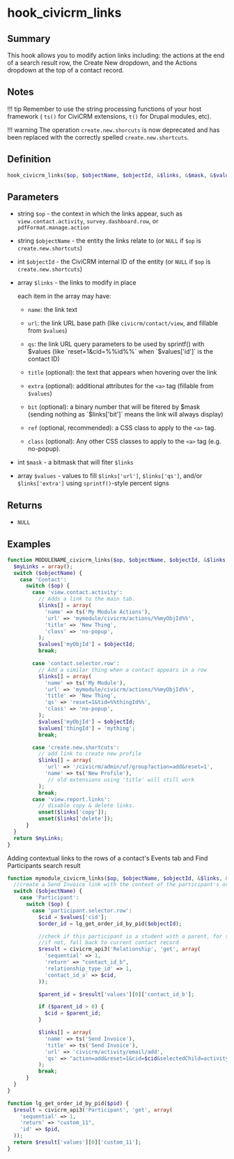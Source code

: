 # hook_civicrm_links

## Summary

This hook allows you to modify action links including:
the actions at the end of a search result row, the Create New
dropdown, and the Actions dropdown at the top of a contact record.


## Notes

!!! tip
    Remember to use the string processing functions of your host framework ( `ts()` for CiviCRM extensions, `t()` for Drupal modules, etc).

!!! warning
    The operation `create.new.shorcuts` is now deprecated and has been replaced with the correctly spelled `create.new.shortcuts`.


## Definition

```php
hook_civicrm_links($op, $objectName, $objectId, &$links, &$mask, &$values)
```

##  Parameters

-   string `$op` - the context in which the links appear, such as
    `view.contact.activity`, `survey.dashboard.row`, or
    `pdfFormat.manage.action`

-   string `$objectName` - the entity the links relate to (or `NULL` if `$op` is
    `create.new.shortcuts`)

-   int `$objectId` - the CiviCRM internal ID of the entity (or `NULL` if `$op`
    is `create.new.shortcuts`)

-   array `$links` - the links to modify in place

    each item in the array may have:

    -   `name`: the link text

    -   `url`: the link URL base path (like `civicrm/contact/view`, and
        fillable from `$values`)

    -   `qs`: the link URL query parameters to be used by sprintf() with
        $values (like `reset=1&cid=%%id%%` when `$values['id']` is the
        contact ID)

    -   `title` (optional): the text that appears when hovering over the
        link

    -   `extra` (optional): additional attributes for the `<a>` tag
        (fillable from `$values`)

    -   `bit` (optional): a binary number that will be fitered by $mask
        (sending nothing as `$links['bit']` means the link will always
        display)

    -   `ref` (optional, recommended): a CSS class to apply to the `<a>`
        tag.

    -   `class` (optional): Any other CSS classes to apply to the `<a>`
        tag (e.g. no-popup).

-   int `$mask` - a bitmask that will fiter `$links`

-   array `$values` - values to fill `$links['url']`, `$links['qs']`, and/or
    `$links['extra']` using `sprintf()`-style percent signs

## Returns

-   `NULL`

## Examples

```php
function MODULENAME_civicrm_links($op, $objectName, $objectId, &$links, &$mask, &$values) {
  $myLinks = array();
  switch ($objectName) {
    case 'Contact':
      switch ($op) {
        case 'view.contact.activity':
          // Adds a link to the main tab.
          $links[] = array(
            'name' => ts('My Module Actions'),
            'url' => 'mymodule/civicrm/actions/%%myObjId%%',
            'title' => 'New Thing',
            'class' => 'no-popup',
          );
          $values['myObjId'] = $objectId;
          break;

        case 'contact.selector.row':
          // Add a similar thing when a contact appears in a row
          $links[] = array(
            'name' => ts('My Module'),
            'url' => 'mymodule/civicrm/actions/%%myObjId%%',
            'title' => 'New Thing',
            'qs' => 'reset=1&tid=%%thingId%%',
            'class' => 'no-popup',
          );
          $values['myObjId'] = $objectId;
          $values['thingId'] = 'mything';
          break;

        case 'create.new.shortcuts':
          // add link to create new profile
          $links[] = array(
            'url' => '/civicrm/admin/uf/group?action=add&reset=1',
            'name' => ts('New Profile'),
             // old extensions using 'title' will still work
          );
          break;
        case 'view.report.links':
          // disable copy & delete links.
          unset($links['copy']);
          unset($links['delete']);
      }
  }
  return $myLinks;
}
```

Adding contextual links to the rows of a contact's Events tab and Find
Participants search result

```php
function mymodule_civicrm_links($op, $objectName, $objectId, &$links, &$mask, &$values) {
  //create a Send Invoice link with the context of the participant's order ID (a custom participant field)
  switch ($objectName) {
    case 'Participant':
      switch ($op) {
        case 'participant.selector.row':
          $cid = $values['cid'];
          $order_id = lg_get_order_id_by_pid($objectId);

          //check if this participant is a student with a parent, for saving the email.
          //if not, fall back to current contact record
          $result = civicrm_api3('Relationship', 'get', array(
            'sequential' => 1,
            'return' => "contact_id_b",
            'relationship_type_id' => 1,
            'contact_id_a' => $cid,
          ));

          $parent_id = $result['values'][0]['contact_id_b'];

          if ($parent_id > 0) {
            $cid = $parent_id;
          }

          $links[] = array(
            'name' => ts('Send Invoice'),
            'title' => ts('Send Invoice'),
            'url' => 'civicrm/activity/email/add',
            'qs' => "action=add&reset=1&cid=$cid&selectedChild=activity&atype=3&order_id=$order_id",
          );
          break;
      }
  }
}

function lg_get_order_id_by_pid($pid) {
  $result = civicrm_api3('Participant', 'get', array(
    'sequential' => 1,
    'return' => "custom_11",
    'id' => $pid,
  ));
  return $result['values'][0]['custom_11'];
}
```
